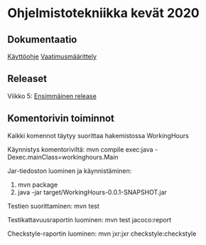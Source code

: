 # Ohjelmistotekniikka kevät 2020

## Dokumentaatio

[Käyttöohje](https://github.com/Mazuel/ohte-kevat-2020/blob/master/WorkingHours/documentation/kayttoohje.md)
[Vaatimusmäärittely](https://github.com/Mazuel/ohte-kevat-2020/blob/master/WorkingHours/documentation/vaatimusmaarittely.md)

## Releaset

Viikko 5: [Ensimmäinen release](https://github.com/Mazuel/ohte-kevat-2020/releases/tag/viikko5)

## Komentorivin toiminnot
Kaikki komennot täytyy suorittaa hakemistossa WorkingHours

Käynnistys komentoriviltä:
mvn compile exec:java -Dexec.mainClass=workinghours.Main

Jar-tiedoston luominen ja käynnistäminen:
1. mvn package
2. java -jar target/WorkingHours-0.0.1-SNAPSHOT.jar

Testien suorittaminen:
mvn test

Testikattavuusraportin luominen:
mvn test jacoco:report

Checkstyle-raportin luominen:
mvn jxr:jxr checkstyle:checkstyle